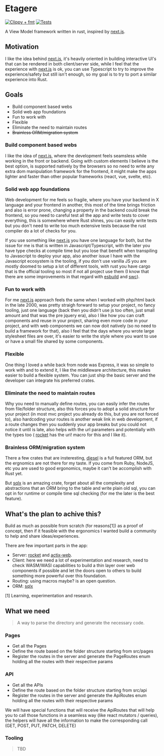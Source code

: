 # Etagere

[![Clippy + fmt](https://github.com/norman784/etagere/actions/workflows/check-and-lint.yaml/badge.svg)](https://github.com/norman784/etagere/actions/workflows/check-and-lint.yaml)
[![Tests](https://github.com/norman784/etagere/actions/workflows/test.yml/badge.svg)](https://github.com/norman784/etagere/actions/workflows/test.yml)


A View Model framework written in rust, inspired by [next.js](https://nextjs.org).

## Motivation

I like the idea behind [next.js](https://nextjs.org), it's heavily oriented in building interactive
UI's that can be rendered in both client/server side, while I feel that the experience with
[next.js](https://nextjs.org) is ok, you can use Typescript to try to improve the experience/safety
but still isn't enough, so my goal is to try to port a similar experience into Rust.

## Goals

- Build component based webs
- Solid web app foundations
- Fun to work with
- Flexible
- Eliminate the need to maintain routes
- ~~Brainless ORM/migration system~~

### Build component based webs

I like the idea of [next.js](https://nextjs.org), where the development feels seamsless while working
in the front or backend. Going with custom elements I believe is the best option, is supported
natively by the browsers so no need to write any extra dom manipulation framework for the frontend,
it might make the apps lighter and faster than other popular frameworks (react, vue, svelte, etc).

### Solid web app foundations

Web development for me feels so fragile, where you have your backend in X language and your frontend
in another, this most of the time brings friction and also is error prone, changing a property in
the backend could break the frontend, so you need to careful test all the app and write tests to
cover everything, this is somewhere where Rust shines, you can easily write tests but you don't need
to write too much extensive tests because the rust compiler do a lot of checks for you.

If you use something like [next.js](https://nextjs.org) you have one language for both, but the issue
for me is that is written in Javascript/Typescript, with the later you have type checks at compile
time but you lose that benefit when transpiling to Javascript to deploy your app, also another issue
I have with the Javascript ecosystem is the tooling, if you don't use vanilla JS you are mostly
doomed to setup a lot of different tools, with rust you have cargo that is the official tooling so
most if not  all project use them (I know that there are some improvements in that regard with
[esbuild](https://esbuild.github.io) and [swc](https://swc.rs)).

### Fun to work with

For me [next.js](https://nextjs.org) approach feels the same when I worked with php/html back in the
late 2000, was pretty straigh forward to setup your project, no fancy tooling, just one language
(back then you didn't use js too often, just small amount and that was the pre jquery era), also I
like how you can craft components and reuse in your project, sharing even more code in your project,
and with web components we can now doit natively (so no need to build a framework for that), also I
feel that the days where you wrote large stylesheet files are over, it's easier to write the style
where you want to use or have a small file shared by some components.

### Flexible

One thing I loved a while back from node was Express, it was so simple to work with and to extend it,
I like the middleware architecture, this makes easier to build a flexible system. You can just ship
the basic server and the developer can integrate his preferred crates.

### Eliminate the need to maintain routes

Why you need to manually define routes, you can easily infer the routes from file/folder structure,
also this forces you to adopt a solid structure for your project (in most mvc project you already do
this, but you are not forced to), also hardcoding your routes is another weak link in web
development, if a route changes then you suddenly your app breaks but you could not notice it until
is late, also helps with the url parameters and potentially with the types too (
[rocket](https://rocket.rs) has the uri! macro for this and I like it).

### Brainless ORM/migration system

There a few crates that are insteresting, [diesel](https://diesel.rs) is a full featured ORM, but the
ergnomics are not there for my taste. If you come from Ruby, NodeJS, etc you are used to good
ergonomics, maybe it can't be accomplish with Rust yet.

But [sqlx](https://crates.io/crates/sqlx) is an amazing crate, forget about all the complexity and
abstractions that an ORM bring to the table and write plain old sql, you can opt in for runtime or
compile time sql checking (for me the later is the best feature).

## What's the plan to achive this?

Build as much as possible from scratch (for reasons[1]) as a proof of concept, then if it feasible
with the ergonomics I wanted build a community to help and share ideas/experiences.

There are few important parts in the app:

- Server: [rocket](https://rocket.rs) and [actix-web](http://actix.rs).
- Client: here we need a lot of experimentation and research, need to check WASM/WASI capabilities
to build a thin layer over web components if possible and let the doors open to others to build
something more powerful over this foundation.
- Routing: using macros maybe? is an open question.
- ORM: [sqlx](https://crates.io/crates/sqlx)

[1] Learning, experimentation and research.

## What we need

> A way to parse the directory and generate the necessary code.

### Pages

- Get all the Pages
- Define the route based on the folder structure starting from src/pages
- Register the routes in the server and generate the PageRoutes enum holding all the routes with
their respective params

### API

- Get all the APIs
- Define the route based on the folder structure starting from src/api
- Register the routes in the server and generate the ApiRoutes enum holding all the routes with
their respective params

We will have special functions that will receive the  ApiRoutes that will help you to call those
functions in a seamless way (like react mutators / queries), the helpers will have all the
information to make the corresponding call (GET, POST, PUT, PATCH, DELETE)

### Tooling

> TBD
